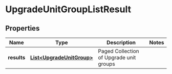 # UpgradeUnitGroupListResult

## Properties
Name | Type | Description | Notes
------------ | ------------- | ------------- | -------------
**results** | [**List&lt;UpgradeUnitGroup&gt;**](UpgradeUnitGroup.md) | Paged Collection of Upgrade unit groups | 
